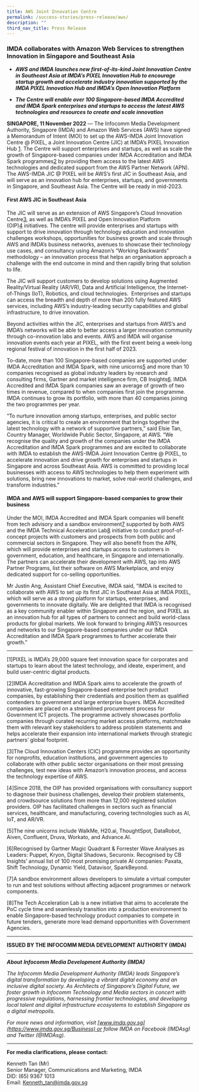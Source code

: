 ```yaml
---
title: AWS Joint Innovation Centre
permalink: /success-stories/press-release/aws/
description: ""
third_nav_title: Press Release
---
```

### IMDA collaborates with Amazon Web Services to strengthen Innovation in Singapore and Southeast Asia

*   _**AWS and IMDA launches new first-of-its-kind Joint Innovation Centre in Southeast Asia at IMDA’s PIXEL Innovation Hub to encourage startup growth and accelerate industry innovation supported by the IMDA PIXEL Innovation Hub and IMDA’s Open Innovation Platform**_

*   _**The Centre will enable over 100 Singapore-based IMDA Accredited and IMDA Spark enterprises and startups to access the latest AWS technologies and resources to create and scale innovation**_

**SINGAPORE, 11 November 2022** — The Infocomm Media Development Authority, Singapore (IMDA) and Amazon Web Services (AWS) have signed a Memorandum of Intent (MOI) to set up the AWS-IMDA Joint Innovation Centre @ PIXEL, a Joint Innovation Centre (JIC) at IMDA’s PIXEL Innovation Hub [1](https://www.imda.gov.sg/Content-and-News/Media-Releases-and-Speeches/Media-Releases/2022/IMDA-collaborates-with-Amazon-Web-Services-to-strengthen-Innovation-in-Singapore-and-Southeast-Asia#_ftn1). The Centre will support enterprises and startups, as well as scale the growth of Singapore-based companies under IMDA Accreditation and IMDA Spark programmes[2](https://www.imda.gov.sg/Content-and-News/Media-Releases-and-Speeches/Media-Releases/2022/IMDA-collaborates-with-Amazon-Web-Services-to-strengthen-Innovation-in-Singapore-and-Southeast-Asia#_ftn2) by providing them access to the latest AWS technologies and dedicated support from the AWS Partner Network (APN). The AWS-IMDA JIC @ PIXEL will be AWS’s first JIC in Southeast Asia, and will serve as an innovation hub for enterprises, startups, and governments in Singapore, and Southeast Asia. The Centre will be ready in mid-2023.

#### First AWS JIC in Southeast Asia

The JIC will serve as an extension of AWS Singapore’s Cloud Innovation Centre[3](https://www.imda.gov.sg/Content-and-News/Media-Releases-and-Speeches/Media-Releases/2022/IMDA-collaborates-with-Amazon-Web-Services-to-strengthen-Innovation-in-Singapore-and-Southeast-Asia#_ftn3), as well as IMDA’s PIXEL and Open Innovation Platform (OIP)[4](https://www.imda.gov.sg/Content-and-News/Media-Releases-and-Speeches/Media-Releases/2022/IMDA-collaborates-with-Amazon-Web-Services-to-strengthen-Innovation-in-Singapore-and-Southeast-Asia#_ftn4) initiatives. The centre will provide enterprises and startups with support to drive innovation through technology education and innovation challenges workshops, opportunities for business growth and scale through AWS and IMDA’s business networks, avenues to showcase their technology use cases, and consultancy using Amazon’s “Working Backwards” methodology – an innovation process that helps an organisation approach a challenge with the end outcome in mind and then rapidly bring that solution to life.

The JIC will support customers to develop solutions using Augmented Reality/Virtual Reality (AR/VR), Data and Artificial Intelligence, the Internet-of-Things (IoT), Robotics, and cloud technologies.  Enterprises and startups can access the breadth and depth of more than 200 fully featured AWS services, including AWS’s industry-leading security capabilities and global infrastructure, to drive innovation.

Beyond activities within the JIC, enterprises and startups from AWS’s and IMDA’s networks will be able to better access a larger innovation community through co-innovation labs and events. AWS and IMDA will organise innovation events each year at PIXEL, with the first event being a week-long regional festival of innovation in the first half of 2023.

To-date, more than 100 Singapore-based companies are supported under IMDA Accreditation and IMDA Spark, with nine unicorns[5](https://www.imda.gov.sg/Content-and-News/Media-Releases-and-Speeches/Media-Releases/2022/IMDA-collaborates-with-Amazon-Web-Services-to-strengthen-Innovation-in-Singapore-and-Southeast-Asia#_ftn5) and more than 10 companies recognised as global industry leaders by research and consulting firms, Gartner and market intelligence firm, CB Insights[6](https://www.imda.gov.sg/Content-and-News/Media-Releases-and-Speeches/Media-Releases/2022/IMDA-collaborates-with-Amazon-Web-Services-to-strengthen-Innovation-in-Singapore-and-Southeast-Asia#_ftn6). IMDA Accredited and IMDA Spark companies saw an average of growth of two times in revenue, compared to when companies first join the programme. IMDA continues to grow its portfolio, with more than 40 companies joining the two programmes per year.

“To nurture innovation among startups, enterprises, and public sector agencies, it is critical to create an environment that brings together the latest technology with a network of supportive partners,” said Elsie Tan, Country Manager, Worldwide Public Sector, Singapore, at AWS. “We recognise the quality and growth of the companies under the IMDA Accreditation and IMDA Spark programmes and are excited to collaborate with IMDA to establish the AWS-IMDA Joint Innovation Centre @ PIXEL, to accelerate innovation and drive growth for enterprises and startups in Singapore and across Southeast Asia. AWS is committed to providing local businesses with access to AWS technologies to help them experiment with solutions, bring new innovations to market, solve real-world challenges, and transform industries.”

#### IMDA and AWS will support Singapore-based companies to grow their business


Under the MOI, IMDA Accredited and IMDA Spark companies will benefit from tech advisory and a sandbox environment[7](https://www.imda.gov.sg/Content-and-News/Media-Releases-and-Speeches/Media-Releases/2022/IMDA-collaborates-with-Amazon-Web-Services-to-strengthen-Innovation-in-Singapore-and-Southeast-Asia#_ftn7) supported by both AWS and the IMDA Technical Acceleration Lab[8](https://www.imda.gov.sg/Content-and-News/Media-Releases-and-Speeches/Media-Releases/2022/IMDA-collaborates-with-Amazon-Web-Services-to-strengthen-Innovation-in-Singapore-and-Southeast-Asia#_ftn8) initiative to conduct proof-of-concept projects with customers and prospects from both public and commercial sectors in Singapore. They will also benefit from the APN, which will provide enterprises and startups access to customers in government, education, and healthcare, in Singapore and internationally. The partners can accelerate their development with AWS, tap into AWS Partner Programs, list their software on AWS Marketplace, and enjoy dedicated support for co-selling opportunities. 

Mr Justin Ang, Assistant Chief Executive, IMDA said, “IMDA is excited to collaborate with AWS to set up its first JIC in Southeast Asia at IMDA PIXEL, which will serve as a strong platform for startups, enterprises, and governments to innovate digitally. We are delighted that IMDA is recognised as a key community enabler within Singapore and the region, and PIXEL as an innovation hub for all types of partners to connect and build world-class products for global markets. We look forward to bringing AWS’s resources and networks to our Singapore-based companies under our IMDA Accreditation and IMDA Spark programmes to further accelerate their growth.”

* * *

\[1\]PIXEL is IMDA’s 29,000 square feet innovation space for corporates and startups to learn about the latest technology, and ideate, experiment, and build user-centric digital products.

\[2\]IMDA Accreditation and IMDA Spark aims to accelerate the growth of innovative, fast-growing Singapore-based enterprise tech product companies, by establishing their credentials and position them as qualified contenders to government and large enterprise buyers. IMDA Accredited companies are placed on a streamlined procurement process for Government ICT projects. The programme actively showcases portfolio companies through curated recurring market access platforms, matchmake them with relevant key stakeholders to address problem statements and helps accelerate their expansion into international markets through strategic partners’ global footprint.

\[3\]The Cloud Innovation Centers (CIC) programme provides an opportunity for nonprofits, education institutions, and government agencies to collaborate with other public sector organisations on their most pressing challenges, test new ideas with Amazon’s innovation process, and access the technology expertise of AWS.

\[4\]Since 2018, the OIP has provided organisations with consultancy support to diagnose their business challenges, develop their problem statements, and crowdsource solutions from more than 12,000 registered solution providers. OIP has facilitated challenges in sectors such as financial services, healthcare, and manufacturing, covering technologies such as AI, IoT, and AR/VR.

\[5\]The nine unicorns include WalkMe, H20.ai, ThoughtSpot, DataRobot, Aiven, Confluent, Druva, Workato, and Advance.AI.

\[6\]Recognised by Gartner Magic Quadrant & Forrester Wave Analyses as Leaders: Puppet, Kryon, Digital Shadows, Securonix. Recognised by CB Insights’ annual list of 100 most promising private AI companies: Paxata, Shift Technology, Dynamic Yield, Datavisor, SparkBeyond.

\[7\]A sandbox environment allows developers to simulate a virtual computer to run and test solutions without affecting adjacent programmes or network components.

\[8\]The Tech Acceleration Lab is a new initiative that aims to accelerate the PoC cycle time and seamlessly transition into a production environment to enable Singapore-based technology product companies to compete in future tenders, generate more lead demand opportunities with Government Agencies.

* * *

**ISSUED BY THE INFOCOMM MEDIA DEVELOPMENT AUTHORITY (IMDA)**

* * *

**_About_** **_Infocomm Media Development Authority (IMDA)_**

_The Infocomm Media Development Authority (IMDA) leads Singapore’s digital transformation by developing a vibrant digital economy and an inclusive digital society. As Architects of Singapore’s Digital Future, we foster growth in Infocomm Technology and Media sectors in concert with progressive regulations, harnessing frontier technologies, and developing local talent and digital infrastructure ecosystems to establish Singapore as a digital metropolis._

_For more news and information, visit [www.imda.gov.sg](https://www.imda.gov.sg/Business) or follow IMDA on Facebook (IMDAsg) and Twitter (@IMDAsg)._

* * *

**For media clarifications, please contact:**

Kenneth Tan (Mr)  
Senior Manager, Communications and Marketing, IMDA  
DID: (65) 9367 1013  
Email: [Kenneth\_tan@imda.gov.sg](mailto:Kenneth_tan@imda.gov.sg)